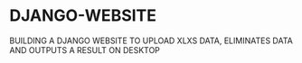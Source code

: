 # DJANGO-WEBSITE
BUILDING A DJANGO WEBSITE TO UPLOAD XLXS DATA, ELIMINATES DATA AND OUTPUTS A RESULT ON DESKTOP
